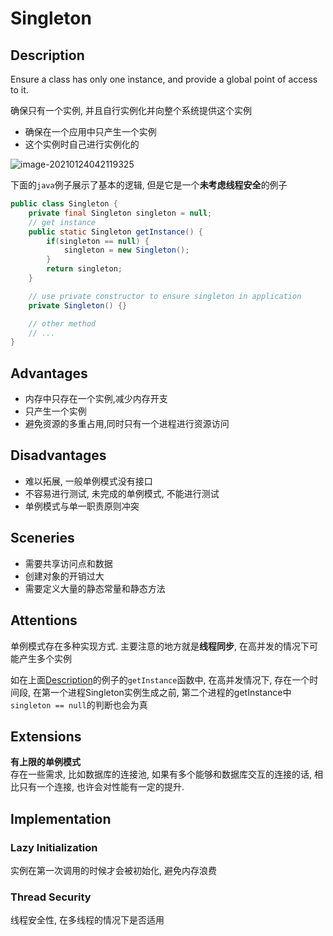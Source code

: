 # Singleton

## Description
<div id="description"></div>
Ensure a class has only one instance, and provide a global point of access to it.

确保只有一个实例, 并且自行实例化并向整个系统提供这个实例

- 确保在一个应用中只产生一个实例
- 这个实例时自己进行实例化的

![image-20210124042119325](E:\Programs\design-patterns-learning\docs\img\image-20210124042119325.png)

下面的`java`例子展示了基本的逻辑, 但是它是一个**未考虑线程安全**的例子
```java
public class Singleton {
    private final Singleton singleton = null;
    // get instance
    public static Singleton getInstance() {
        if(singleton == null) {
            singleton = new Singleton();   
        }
        return singleton;
    }

    // use private constructor to ensure singleton in application
    private Singleton() {}

    // other method
    // ...
}
```

## Advantages

- 内存中只存在一个实例,减少内存开支
- 只产生一个实例
- 避免资源的多重占用,同时只有一个进程进行资源访问


## Disadvantages

- 难以拓展, 一般单例模式没有接口
- 不容易进行测试, 未完成的单例模式, 不能进行测试
- 单例模式与单一职责原则冲突

## Sceneries

- 需要共享访问点和数据
- 创建对象的开销过大
- 需要定义大量的静态常量和静态方法
  
## Attentions

单例模式存在多种实现方式. 主要注意的地方就是**线程同步**, 在高并发的情况下可能产生多个实例

如在上面<a href="#description">Description</a>的例子的`getInstance`函数中, 在高并发情况下, 存在一个时间段, 在第一个进程Singleton实例生成之前, 第二个进程的getInstance中`singleton == null`的判断也会为真

## Extensions

**有上限的单例模式**  
存在一些需求, 比如数据库的连接池, 如果有多个能够和数据库交互的连接的话, 相比只有一个连接, 也许会对性能有一定的提升.

## Implementation

### Lazy Initialization

实例在第一次调用的时候才会被初始化, 避免内存浪费

### Thread Security

线程安全性, 在多线程的情况下是否适用